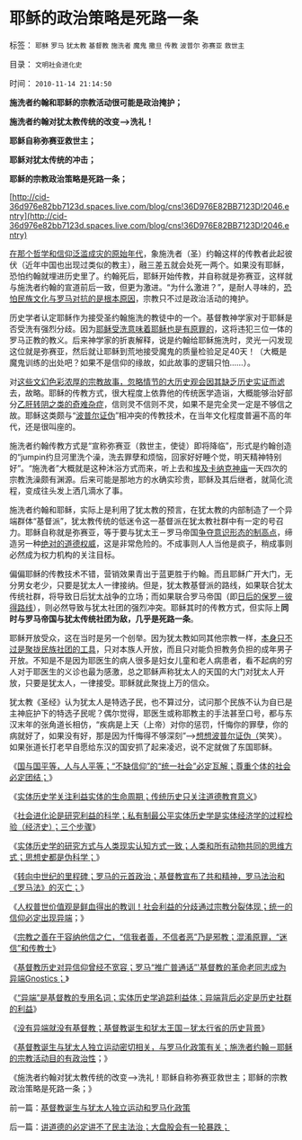 # 耶稣的政治策略是死路一条

标签： `耶稣` `罗马` `犹太教` `基督教` `施洗者` `魔鬼` `撒旦` `传教` `波普尔` `弥赛亚` `救世主` 

目录： `文明社会进化史`

时间： `2010-11-14 21:14:50`

**施洗者约翰和耶稣的宗教活动很可能是政治掩护；**

**施洗者约翰对犹太教传统的改变——>洗礼！**

**耶稣自称弥赛亚救世主；**

**耶稣对犹太传统的冲击；**

**耶稣的宗教政治策略是死路一条；**

[http://cid-36d976e82bb7123d.spaces.live.com/blog/cns!36D976E82BB7123D!2046.entry](http://cid-36d976e82bb7123d.spaces.live.com/blog/cns!36D976E82BB7123D!2046.entry)

[在那个哲学和信仰泛滥成灾的原始年代](../../../2010/10/6/有神论的宗教是哲学，无神论的哲学是宗教.md)，象施洗者（圣）约翰这样的传教者此起彼伏（近年中国也出现过类似的教主），融三差五就会处死一两个。如果没有耶稣，恐怕约翰就埋进历史里了。约翰死后，耶稣开始传教，并自称就是弥赛亚，这样就与施洗者约翰的宣道前后一致，但更为激进。“为什么激进？”，是耐人寻味的，[恐怕民族文化与罗马对抗的是根本原因](../../../2010/10/27/为什么有民族主义？民族主义本来目的是什么？.md)，宗教只不过是政治活动的掩护。

历史学者认定耶稣作为接受圣约翰施洗的教徒中的一个。基督教神学家对于耶稣是否受洗有强烈分歧。因为[耶稣受洗意味着耶稣也是有原罪的](../../../2010/6/21/人权普世的个体价值观是善恶的唯一标准.md)，这将违犯三位一体的罗马正教的教义。后来神学家的折衷解释，说是约翰给耶稣施洗时，灵光一闪发现这位就是弥赛亚，然后就让耶稣到荒地接受魔鬼的质量检验足足40天！（大概是魔鬼训练的出处吧？如果不是信仰的缘故，如此故事的逻辑只怕……）。

对[这些文幻色彩浓厚的宗教故事，忽略情节的大历史观会因其缺乏历史实证而滤](../../../2010/4/21/大维度历史观允许在细节上“自圆其说”.md)去，故略。耶稣的传教方式，很大程度上依靠他的传统医学造诣，大概能够治好部分[乙肝转阴之类的奇难杂症](../../../2008/5/14/乙肝感染大小三阳，慢性乙肝，乙型肝炎，肝硬化肝癌.md)，信则灵不信则不灵，如果不是完全灵一定是不够信之故。耶稣这类颇与“[波普尔证伪](../../../2010/10/7/波普尔哲学本身是伪科学;.md)”相冲突的传教技术，在当年文化程度普遍不高的年代，还是很叫座的。

施洗者约翰传教方式是“宣称弥赛亚（救世主，使徒）即将降临”，形式是约翰创造的“jumpin约旦河里洗个澡，洗去罪孽和烦恼，回家好好睡个觉，明天精神特别好”。“施洗者”大概就是这种沐浴方式而来，听上去和[埃及卡纳克神庙](../../../2010/5/13/Serapis神庙标志埃及文明最后湮灭.md)一天四次的宗教洗澡颇有渊源。后来可能是那地方的水确实珍贵，耶稣及其后继者，就简化流程，变成往头发上洒几滴水了事。

施洗者约翰和耶稣，实际上是利用了犹太教的预言，在犹太教的内部制造了一个异端群体“基督派”，犹太教传统的低迷令这一基督派在犹太教社群中有一定的号召力。耶稣自称就是弥赛亚，等于要与犹太王－罗马帝国[争夺意识形态的制高点](../../../2009/9/30/极左信仰合理化的充分必要条件.md)，缔造另一种[绝对的道德权威](../../../2009/3/11/信仰，个人世界观的基础断言；不是绝对的道德标准.md)，这是非常危险的。不成事则人人当他是疯子，稍成事则必然成为权力机构的关注目标。

偏偏耶稣的传教技术不错，营销效果青出于蓝更胜于约翰。而且耶稣广开大门，无分男女老少，只要是犹太人一律接纳。但是，犹太教基督派的路线，如果联合犹太传统社群，将导致日后犹太战争的立场；而如果联合罗马帝国（即[日后的保罗－彼得路线](../../../2010/11/13/基督教曾经不宽容；老基督教也成为异端Gnostics.md)），则必然导致与犹太社团的强烈冲突。耶稣其时的传教方式，但实际上**同时与罗马帝国与犹太传统社团为敌，几乎是死路一条**。

耶稣开放受众，这在当时是另一个创举。因为犹太教如同其他宗教一样，[本身只不过是聚拢民族社团的工具](../../../2010/8/4/宗教能够盛行于古典社会的积极意义.md)，只对本族人开放，而且只对能负担教务负担的成年男子开放。不知是不是因为耶医生的病人很多是妇女儿童和老人病患者，看不起病的穷人对于耶医生的义诊也最为感激，总之耶稣声称犹太人的天国的大门对犹太人开放，只要是犹太人，一律接受。耶稣就此聚拢上万的信众。

犹太教《圣经》认为犹太人是特选子民，也不算过分，试问那个民族不认为自已是主神庇护下的特选子民呢？偶尔觉得，耶医生或称耶教主的手法甚至口号，都与东汉末年的张角道长相仿，“疾病是上天（上帝）对你的惩罚，忏悔你的罪孽，你的病就好了，如果没有好，那是因为忏悔得不够深刻”——>[想想波普尔证伪（](../../../2010/10/6/有神论的宗教是哲学，无神论的哲学是宗教.md)笑笑）。如果张道长打老早自愿给东汉的国安抓了起来凌迟，说不定就做了东国耶稣。

《[国与国平等，人与人平等；“不缺信仰”的“统一社会”必定瓦解；尊重个体的社会必定团结；](../../../2010/11/11/为什么到处都宣扬“普世的价值观”.md)》

《[实体历史学关注利益实体的生命周期；传统历史只关注道德教育意义](../../../2010/11/11/林语堂：利益是平民的利益，道德是统治阶级的道德.md)》

《[社会进化论是研究利益的科学；私有制最公平实体历史学是实体经济学的过程检验（经济史）；三个步骤](../../../2010/11/11/实体历史分析,为什么私有制最公平？.md)》

《[实体历史学的研究方式与人类现实认知方式一致；人类和所有动物共同的思维方式；思想史都是伪科学；](../../../2010/11/13/为什么“机器人”不可能成为人类的敌人.md)》

《[转向中世纪的里程碑；罗马的元首政治；基督教宣布了共和精神，罗马法治和《罗马法》的灭亡；](../../../2010/11/13/基督教宣布了罗马法治和《罗马法》的灭亡.md)》

《[人权普世价值观是鲜血得出的教训！社会利益的分歧通过宗教分裂体现；统一的信仰必定出现异端](../../../2010/11/13/统一的信仰必定出现异端;鲜血凝成普世价值观！.md)；》

《[宗教之善在于容纳他信之仁，“信我者善，不信者恶”乃是邪教；混淆原罪，“迷信”和传教士](../../../2010/11/13/宗教之善在于容纳他信之仁和中国特色的信仰.md)》

《[基督教历史对异信仰曾经不宽容；罗马“推广普通话”'基督教的革命老同志成为异端Gnostics；](../../../2010/11/13/基督教曾经不宽容；老基督教也成为异端Gnostics.md)》

《[“异端”是基督教的专用名词；实体历史学追踪利益体；异端背后必定是历史社群的利益](../../../2010/11/13/“异端”是基督教历史上的专用名词.md)》

《[没有异端就没有基督教；基督教诞生和犹太王国－犹太行省的历史背景](../../../2010/11/14/没有异端就没有基督教,基督教诞生和犹太王国.md)》

《[基督教诞生与犹太人独立运动密切相关，与罗马化政策有关；施洗者约翰－耶稣的宗教活动目的有政治性](../../../2010/11/14/基督教诞生与犹太人独立运动和罗马化政策.md)；》

《施洗者约翰对犹太教传统的改变——>洗礼！耶稣自称弥赛亚救世主；耶稣的宗教政治策略是死路一条；》



前一篇：[基督教诞生与犹太人独立运动和罗马化政策](../../../2010/11/14/基督教诞生与犹太人独立运动和罗马化政策.md)

后一篇：[讲道德的必定讲不了民主法治；大盘股会有一轮暴跌；](../../../2010/11/15/讲道德的必定讲不了民主法治；大盘股会有一轮暴跌；.md)